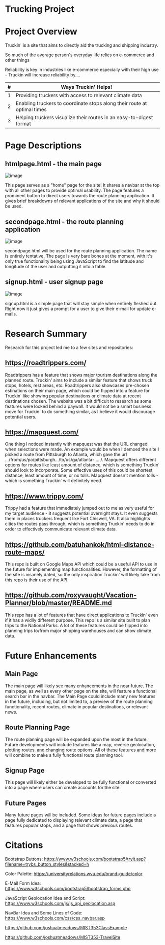 # Trucking Project

# Project Overview

Truckin' is a site that aims to directly aid the trucking and shipping industry.

So much of the average person's everyday life relies on e-commerce and other things

Reliability is key in industries like e-commerce especially with their high use - Truckin will increase reliability by....

| # | Ways Truckin' Helps! |
|-----:|-----------|
|     1|Providing truckers with access to relevant climate data|
|     2|Enabling truckers to coordinate stops along their route at optimal times|
|     3|Helping truckers visualize their routes in an easy-to-digest format |

# Page Descriptions

## htmlpage.html - the main page

![image](https://github.com/jmklr/TruckingSite/assets/142524952/6e38ca4d-d3f2-4452-8783-b78b830f14f2)


This page serves as a "home" page for the site! It shares a navbar at the top with all other pages to provide optimal usability. The page features a prominent button to direct users towards the route planning application. It gives brief breakdowns of relevant applications of the site and why it should be used.

## secondpage.html - the route planning application

![image](https://github.com/jmklr/TruckingSite/assets/142524952/3fbb82f4-dbbd-44f2-8db1-d53a39220003)


secondpage.html will be used for the route planning application. The name is entirely tentative. The page is very bare bones at the moment, with it's only true functionality being using JavaScript to find the latitude and longitude of the user and outputting it into a table. 

## signup.html - user signup page

![image](https://github.com/jmklr/TruckingSite/assets/142524952/57487fe8-0430-4038-868a-dd4aa77df165)


signup.html is a simple page that will stay simple when entirely fleshed out. Right now it just gives a prompt for a user to give their e-mail for update e-mails. 

# Research Summary

Research for this project led me to a few sites and repositories:

## https://roadtrippers.com/

Roadtrippers has a feature that shows major tourism destinations along the planned route. Truckin' aims to include a similar feature that shows truck stops, hotels, rest areas, etc. Roadtrippers also showcases pre-chosen estinations on their main page, which could be flipped into a feature for Truckin' like showing popular destinations or climate data at recent destinations chosen. The website was a bit difficult to research as some features were locked behind a paywall. It would not be a smart business move for Truckin' to do something similar, as I believe it would discourage potential users.

## https://mapquest.com/

One thing I noticed instantly with mapquest was that the URL changed when selections were made. An example would be when I demoed the site I picked a route from Pittsburgh to Atlanta, which gave the url .../from/us/pa/pittsburgh.../to/us/ga/atlanta-...../. Mapquest offers different options for routes like least amount of distance, which is something Truckin' should look to incorporate. Some effective uses of this could be shortest distance, least amount of time, or no tolls. Mapquest doesn't mention tolls - which is something Truckin' will definitely need.

## https://www.trippy.com/

Trippy had a feature that immediately jumped out to me as very useful for my target audience - it suggests potential overnight stays. It even suggests them in places truckers frequent like Fort Chiswell, VA. It also highlights cities the routes pass through, which is something Truckin' needs to do in order to effectively communicate relevant climate data. 

## https://github.com/batuhankok/html-distance-route-maps/

This repo is built on Google Maps API which could be a useful API to use in the future for implementing map functionalities. However, the formatting of the site is insanely dated, so the only inspiration Truckin' will likely take from this repo is their use of the API. 

## https://github.com/roxyvaught/Vacation-Planner/blob/master/README.md

This repo has a lot of features that have direct applications to Truckin' even if it has a widlly different purpose. This repo is a similar site built to plan trips to the National Parks. A lot of these features could be flipped into planning trips to/from major shipping warehouses and can show climate data. 

# Future Enhancements

## Main Page

The main page will likely see many enhancements in the near future. The main page, as well as every other page on the site, will feature a functional search bar in the navbar. The Main Page could include many new features in the future, including, but not limited to, a preview of the route planning functionality, recent routes, climate in popular destinations, or relevant news.

## Route Planning Page

The route planning page will be expanded upon the most in the future. Future developments will include features like a map, reverse geolocation, plotting routes, and changing route options. All of these features and more will combine to make a fully functional route planning tool.

## Signup Page

This page will likely either be developed to be fully functional or converted into a page where users can create accounts for the site.

## Future Pages

Many future pages will be included. Some ideas for future pages include a page fully dedicated to displaying relevant climate data, a page that features popular stops, and a page that shows previous routes.

# Citations

Bootstrap Buttons: https://www.w3schools.com/bootstrap5/tryit.asp?filename=trybs_button_styles&stacked=h

Color Palette: https://universityrelations.wvu.edu/brand-guide/color

E-Mail Form Idea: https://www.w3schools.com/bootstrap5/bootstrap_forms.php

JavaScript Geolocation Idea and Script: https://www.w3schools.com/js/js_api_geolocation.asp

NavBar Idea and Some Lines of Code: https://www.w3schools.com/css/css_navbar.asp

https://github.com/joshuatmeadows/MIST353ClassExample

https://github.com/joshuatmeadows/MIST353-TravelSite
